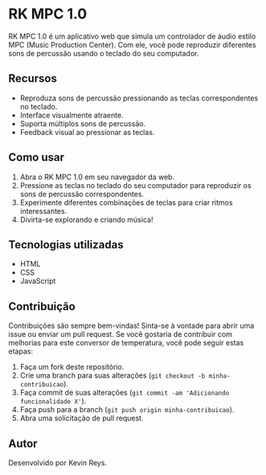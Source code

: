 # RK MPC 1.0

RK MPC 1.0 é um aplicativo web que simula um controlador de áudio estilo MPC (Music Production Center). 
Com ele, você pode reproduzir diferentes sons de percussão usando o teclado do seu computador.

## Recursos
- Reproduza sons de percussão pressionando as teclas correspondentes no teclado.
- Interface visualmente atraente.
- Suporta múltiplos sons de percussão.
- Feedback visual ao pressionar as teclas.

## Como usar
1. Abra o RK MPC 1.0 em seu navegador da web.
2. Pressione as teclas no teclado do seu computador para reproduzir os sons de percussão correspondentes.
3. Experimente diferentes combinações de teclas para criar ritmos interessantes.
4. Divirta-se explorando e criando música!

## Tecnologias utilizadas
- HTML
- CSS
- JavaScript

## Contribuição
Contribuições são sempre bem-vindas! Sinta-se à vontade para abrir uma issue ou enviar um pull request.
Se você gostaria de contribuir com melhorias para este conversor de temperatura, você pode seguir estas etapas:

1. Faça um fork deste repositório.
2. Crie uma branch para suas alterações (`git checkout -b minha-contribuicao`).
3. Faça commit de suas alterações (`git commit -am 'Adicionando funcionalidade X'`).
4. Faça push para a branch (`git push origin minha-contribuicao`).
5. Abra uma solicitação de pull request.

## Autor
Desenvolvido por Kevin Reys.

